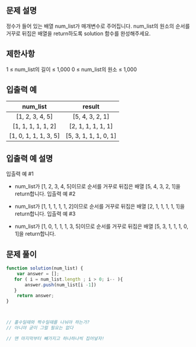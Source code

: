 ## 문제 설명
정수가 들어 있는 배열 num_list가 매개변수로 주어집니다. num_list의 원소의 순서를 거꾸로 뒤집은 배열을 return하도록 solution 함수를 완성해주세요.

## 제한사항
1 ≤ num_list의 길이 ≤ 1,000
0 ≤ num_list의 원소 ≤ 1,000
## 입출력 예
num_list|	result
:--:|:--:
[1, 2, 3, 4, 5]	|[5, 4, 3, 2, 1]
[1, 1, 1, 1, 1, 2]	|[2, 1, 1, 1, 1, 1]
[1, 0, 1, 1, 1, 3, 5]|	[5, 3, 1, 1, 1, 0, 1]
## 입출력 예 설명
입출력 예 #1

- num_list가 [1, 2, 3, 4, 5]이므로 순서를 거꾸로 뒤집은 배열 [5, 4, 3, 2, 1]을 return합니다.
입출력 예 #2

- num_list가 [1, 1, 1, 1, 1, 2]이므로 순서를 거꾸로 뒤집은 배열 [2, 1, 1, 1, 1, 1]을 return합니다.
입출력 예 #3

- num_list가 [1, 0, 1, 1, 1, 3, 5]이므로 순서를 거꾸로 뒤집은 배열 [5, 3, 1, 1, 1, 0, 1]을 return합니다.

## 문제 풀이

```js
function solution(num_list) {
    var answer = [];
   for ( i = num_list.length ; i > 0; i-- ){
       answer.push(num_list[i -1])
   }
    return answer;
}



// 홀수일때와 짝수일때를 나눠야 하는가?
// 아니야 굳이 그럴 필요는 없다

// 맨 마지막부터 빼가지고 하나하나씩 집어넣자! 
```